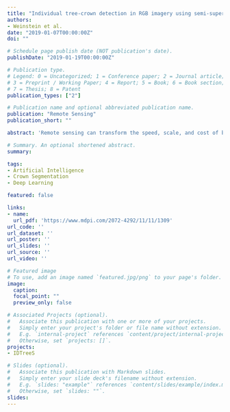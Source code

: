 ```yaml
---
title: "Individual tree-crown detection in RGB imagery using semi-supervised deep learning neural networks"
authors:
- Weinstein et al.
date: "2019-01-07T00:00:00Z"
doi: ""

# Schedule page publish date (NOT publication's date).
publishDate: "2019-01-19T00:00:00Z"

# Publication type.
# Legend: 0 = Uncategorized; 1 = Conference paper; 2 = Journal article;
# 3 = Preprint / Working Paper; 4 = Report; 5 = Book; 6 = Book section;
# 7 = Thesis; 8 = Patent
publication_types: ["2"]

# Publication name and optional abbreviated publication name.
publication: "Remote Sensing"
publication_short: ""

abstract: 'Remote sensing can transform the speed, scale, and cost of biodiversity and forestry surveys. Data acquisition currently outpaces the ability to identify individual organisms in high resolution imagery. We outline an approach for identifying tree-crowns in RGB imagery while using a semi-supervised deep learning detection network. Individual crown delineation has been a long-standing challenge in remote sensing and available algorithms produce mixed results. We show that deep learning models can leverage existing Light Detection and Ranging (LIDAR)-based unsupervised delineation to generate trees that are used for training an initial RGB crown detection model. Despite limitations in the original unsupervised detection approach, this noisy training data may contain information from which the neural network can learn initial tree features. We then refine the initial model using a small number of higher-quality hand-annotated RGB images. We validate our proposed approach while using an open-canopy site in the National Ecological Observation Network. Our results show that a model using 434,551 self-generated trees with the addition of 2848 hand-annotated trees yields accurate predictions in natural landscapes. Using an intersection-over-union threshold of 0.5, the full model had an average tree crown recall of 0.69, with a precision of 0.61 for the visually-annotated data. The model had an average tree detection rate of 0.82 for the field collected stems. The addition of a small number of hand-annotated trees improved the performance over the initial self-supervised model.'

# Summary. An optional shortened abstract.
summary:

tags:
- Artificial Intelligence
- Crown Segmentation
- Deep Learning

featured: false

links:
- name:
  url_pdf: 'https://www.mdpi.com/2072-4292/11/11/1309'
url_code: ''
url_dataset: ''
url_poster: ''
url_slides: ''
url_source: ''
url_video: ''

# Featured image
# To use, add an image named `featured.jpg/png` to your page's folder.
image:
  caption:
  focal_point: ""
  preview_only: false

# Associated Projects (optional).
#   Associate this publication with one or more of your projects.
#   Simply enter your project's folder or file name without extension.
#   E.g. `internal-project` references `content/project/internal-project/index.md`.
#   Otherwise, set `projects: []`.
projects:
- IDTreeS

# Slides (optional).
#   Associate this publication with Markdown slides.
#   Simply enter your slide deck's filename without extension.
#   E.g. `slides: "example"` references `content/slides/example/index.md`.
#   Otherwise, set `slides: ""`.
slides:
---
```

